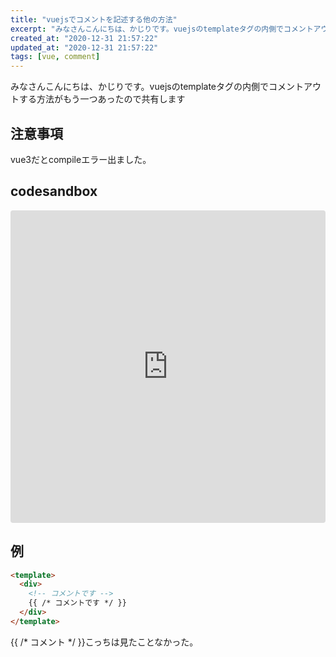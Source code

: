 ```yaml
---
title: "vuejsでコメントを記述する他の方法"
excerpt: "みなさんこんにちは、かじりです。vuejsのtemplateタグの内側でコメントアウトする方法がもう一つあったので共有します"
created_at: "2020-12-31 21:57:22"
updated_at: "2020-12-31 21:57:22"
tags: [vue, comment]
---
```


みなさんこんにちは、かじりです。vuejsのtemplateタグの内側でコメントアウトする方法がもう一つあったので共有します

## 注意事項
vue3だとcompileエラー出ました。

## codesandbox

<iframe src="https://codesandbox.io/embed/vuejs-other-comment-5cjtu?fontsize=14&hidenavigation=1&theme=dark"
     style="width:100%; height:500px; border:0; border-radius: 4px; overflow:hidden;"
     title="vuejs other comment"
     allow="accelerometer; ambient-light-sensor; camera; encrypted-media; geolocation; gyroscope; hid; microphone; midi; payment; usb; vr; xr-spatial-tracking"
     sandbox="allow-forms allow-modals allow-popups allow-presentation allow-same-origin allow-scripts"
   ></iframe>

## 例

```html
<template>
  <div>
    <!-- コメントです -->
    {{ /* コメントです */ }}
  </div>
</template>
```

{{ /* コメント */ }}こっちは見たことなかった。
